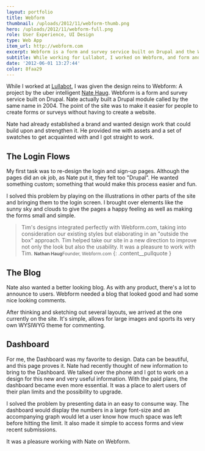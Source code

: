 ```yaml
---
layout: portfolio
title: Webform
thumbnail: /uploads/2012/11/webform-thumb.png
hero: /uploads/2012/11/webform-full.png
role: User Experience, UI Design
type: Web App
item_url: http://webform.com
excerpt: Webform is a form and survey service built on Drupal and the Webform module by Nate Haug.
subtitle: While working for Lullabot, I worked on Webform, and form and survey service built on Drupal and the Webform moduel by Nate Haug.
date: '2012-06-01 13:27:44'
color: 8faa29
---
```

While I worked at [Lullabot](http://www.lullabot.com), I was given the design reins to Webform: A project by the uber intelligent [Nate Haug](http://twitter.com/quicksketch). Webform is a form and survey service built on Drupal. Nate actually built a Drupal module called by the same name in 2004. The point of the site was to make it easier for people to create forms or surveys without having to create a website.

Nate had already established a brand and wanted design work that could build upon and strengthen it. He provided me with assets and a set of swatches to get acquainted with and I got straight to work.

## The Login Flows

My first task was to re-design the login and sign-up pages. Although the pages did an ok job, as Nate put it, they felt too "Drupal". He wanted something custom; something that would make this process easier and fun.

I solved this problem by playing on the illustrations in other parts of the site and bringing them to the login screen. I brought over elements like the sunny sky and clouds to give the pages a happy feeling as well as making the forms small and simple.

> Tim's designs integrated perfectly with Webform.com, taking into consideration our existing styles but elaborating in an "outside the box" approach. Tim helped take our site in a new direction to improve not only the look but also the usability. It was a pleasure to work with Tim.
<small><strong>Nathan Haug</strong>Founder, Webform.com</small>
{: .content__pullquote }

## The Blog

Nate also wanted a better looking blog. As with any product, there's a lot to announce to users. Webform needed a blog that looked good and had some nice looking comments.

After thinking and sketching out several layouts, we arrived at the one currently on the site. It's simple, allows for large images and sports its very own WYSIWYG theme for commenting.

## Dashboard

For me, the Dashboard was my favorite to design. Data can be beautiful, and this page proves it. Nate had recently thought of new information to bring to the Dashboard. We talked over the phone and I got to work on a design for this new and very useful information. With the paid plans, the dashboard became even more essential. It was a place to alert users of their plan limits and the possibility to upgrade.

I solved the problem by presenting data in an easy to consume way. The dashboard would display the numbers in a large font-size and an accompanying graph would let a user know how much space was left before hitting the limit. It also made it simple to access forms and view recent submissions.

It was a pleasure working with Nate on Webform.

